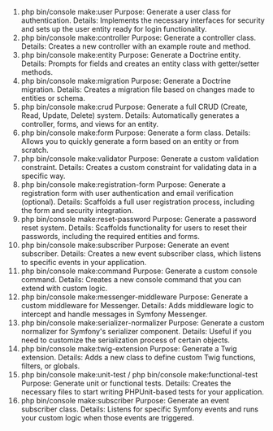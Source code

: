 1. php bin/console make:user
Purpose: Generate a user class for authentication.
Details: Implements the necessary interfaces for security and sets up the user entity ready for login functionality.
2. php bin/console make:controller
Purpose: Generate a controller class.
Details: Creates a new controller with an example route and method.
3. php bin/console make:entity
Purpose: Generate a Doctrine entity.
Details: Prompts for fields and creates an entity class with getter/setter methods.
4. php bin/console make:migration
Purpose: Generate a Doctrine migration.
Details: Creates a migration file based on changes made to entities or schema.
5. php bin/console make:crud
Purpose: Generate a full CRUD (Create, Read, Update, Delete) system.
Details: Automatically generates a controller, forms, and views for an entity.
6. php bin/console make:form
Purpose: Generate a form class.
Details: Allows you to quickly generate a form based on an entity or from scratch.
7. php bin/console make:validator
Purpose: Generate a custom validation constraint.
Details: Creates a custom constraint for validating data in a specific way.
8. php bin/console make:registration-form
Purpose: Generate a registration form with user authentication and email verification (optional).
Details: Scaffolds a full user registration process, including the form and security integration.
9. php bin/console make:reset-password
Purpose: Generate a password reset system.
Details: Scaffolds functionality for users to reset their passwords, including the required entities and forms.
10. php bin/console make:subscriber
Purpose: Generate an event subscriber.
Details: Creates a new event subscriber class, which listens to specific events in your application.
11. php bin/console make:command
Purpose: Generate a custom console command.
Details: Creates a new console command that you can extend with custom logic.
12. php bin/console make:messenger-middleware
Purpose: Generate a custom middleware for Messenger.
Details: Adds middleware logic to intercept and handle messages in Symfony Messenger.
13. php bin/console make:serializer-normalizer
Purpose: Generate a custom normalizer for Symfony's serializer component.
Details: Useful if you need to customize the serialization process of certain objects.
14. php bin/console make:twig-extension
Purpose: Generate a Twig extension.
Details: Adds a new class to define custom Twig functions, filters, or globals.
15. php bin/console make:unit-test / php bin/console make:functional-test
Purpose: Generate unit or functional tests.
Details: Creates the necessary files to start writing PHPUnit-based tests for your application.
16. php bin/console make:subscriber
Purpose: Generate an event subscriber class.
Details: Listens for specific Symfony events and runs your custom logic when those events are triggered.
